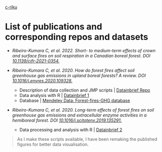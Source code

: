 [c-riku](https://c-riku.github.io/)

# List of publications and corresponding repos and datasets
- *Ribeiro-Kumara C, et al. 2022. Short- to medium-term effects of crown and surface fires on soil respiration in a Canadian boreal forest. DOI [10.1139/cjfr-2021-0354.](https://cdnsciencepub.com/doi/10.1139/cjfr-2021-0354)*


- *Ribeiro-Kumara C, et al. 2020. How do forest fires affect soil greenhouse gas emissions in upland boreal forests? A review. DOI [10.1016/j.envres.2020.109328.](https://doi.org/10.1016/j.envres.2020.109328)*
  - Description of data collection and JMP scripts | [Datainbrief Repo](https://github.com/c-riku/datainbrief-repo)
  - Data analysis with R | [Datainbrief 1](https://c-riku.github.io/datainbrief-R-scripts/)
  - Database | [Mendeley Data: Forest-fires-GHG database](https://data.mendeley.com/datasets/v7gxtvv9z3/1)


- *Ribeiro-Kumara C, et al. 2020. Long-term effects of forest fires on soil greenhouse gas emissions and extracellular enzyme activities in a hemiboreal forest. DOI [10.1016/j.scitotenv.2019.135291.](https://doi.org/10.1016/j.scitotenv.2019.135291)*
  - Data processing and analysis with R | [Datainbrief 2](https://c-riku.github.io/datainbrief-2-R-scripts/)

> As I make these scripts available, I have been remaking the published figures for better data visualisation.

